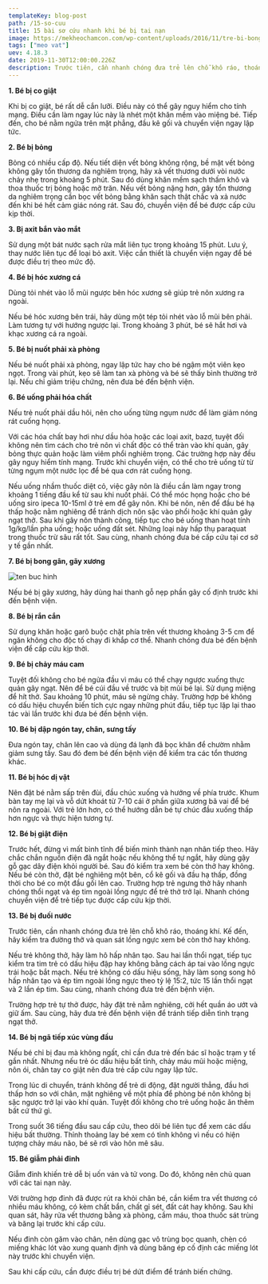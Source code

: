 ```yaml
---
templateKey: blog-post
path: /15-so-cuu
title: 15 bài sơ cứu nhanh khi bé bị tai nạn
image: https://mekheochamcon.com/wp-content/uploads/2016/11/tre-bi-bong-nuoc-soi-1280x720.jpg
tags: ["meo vat"]
uev: 4.18.3
date: 2019-11-30T12:00:00.226Z
description: Trước tiên, cần nhanh chóng đưa trẻ lên chỗ khô ráo, thoáng khí. Kế đến, hãy kiểm tra đường thở và quan sát lồng ngực xem bé còn thở hay không.
---
```


**1. Bé bị co giật**

Khi bị co giật, bé rất dễ cắn lưỡi. Điều này có thể gây nguy hiểm cho tính mạng. Điều cần làm ngay lúc này là nhét một khăn mềm vào miệng bé. Tiếp đến, cho bé nằm ngửa trên mặt phẳng, đầu kê gối và chuyển viện ngay lập tức.

**2. Bé bị bỏng**

Bỏng có nhiều cấp độ. Nếu tiết diện vết bỏng không rộng, bề mặt vết bỏng không gây tổn thương da nghiêm trọng, hãy xả vết thương dưới vòi nước chảy nhẹ trong khoảng 5 phút. Sau đó dùng khăn mềm sạch thấm khô và thoa thuốc trị bỏng hoặc mỡ trăn. Nếu vết bỏng nặng hơn, gây tổn thương da nghiêm trọng cần bọc vết bỏng bằng khăn sạch thật chắc và xả nước đến khi bé hết cảm giác nóng rát. Sau đó, chuyển viện để bé được cấp cứu kịp thời.

**3. Bị axit bắn vào mắt**

Sử dụng một bát nước sạch rửa mắt liên tục trong khoảng 15 phút. Lưu ý, thay nước liên tục để loại bỏ axit. Việc cần thiết là chuyển viện ngay để bé được điều trị theo mức độ.

**4. Bé bị hóc xương cá**

Dùng tỏi nhét vào lỗ mũi ngược bên hóc xương sẽ giúp trẻ nôn xương ra ngoài.​

Nếu bé hóc xương bên trái, hãy dùng một tép tỏi nhét vào lỗ mũi bên phải. Làm tương tự với hướng ngược lại. Trong khoảng 3 phút, bé sẽ hắt hơi và khạc xương cá ra ngoài.

**5. Bé bị nuốt phải xà phòng**

Nếu bé nuốt phải xà phòng, ngay lập tức hay cho bé ngậm một viên kẹo ngọt. Trong vài phút, kẹo sẽ làm tan xà phòng và bé sẽ thấy bình thường trở lại. Nếu chỉ giảm triệu chứng, nên đưa bé đến bệnh viện.

**6. Bé uống phải hóa chất**

Nếu trẻ nuốt phải dầu hôi, nên cho uống từng ngụm nước để làm giảm nóng rát cuống họng.​

Với các hóa chất bay hơi như dầu hỏa hoặc các loại axit, bazơ, tuyệt đối không nên tìm cách cho trẻ nôn vì chất độc có thể tràn vào khí quản, gây bỏng thực quản hoặc làm viêm phổi nghiêm trọng. Các trường hợp này đều gây nguy hiểm tính mạng. Trước khi chuyển viện, có thể cho trẻ uống từ từ từng ngụm một nước lọc để bé qua cơn rát cuống họng.

Nếu uống nhầm thuốc diệt cỏ, việc gây nôn là điều cần làm ngay trong khoảng 1 tiếng đầu kể từ sau khi nuốt phải. Có thể móc họng hoặc cho bé uống siro ipeca 10-15ml ở trẻ em để gây nôn. Khi bé nôn, nên để đầu bé hạ thấp hoặc nằm nghiêng để tránh dịch nôn sặc vào phổi hoặc khí quản gây ngạt thở. Sau khi gây nôn thành công, tiếp tục cho bé uống than hoạt tính 1g/kg/lần pha uống; hoặc uống đất sét. Những loại này hấp thụ paraquat trong thuốc trừ sâu rất tốt. Sau cùng, nhanh chóng đưa bé cấp cứu tại cơ sở y tế gần nhất.

**7. Bé bị bong gân, gãy xương**

![ten buc hinh](https://static.phunugiadinh.vn/wp-content/uploads/2017/09/3-8.jpg "ten buc hinh")

Nếu bé bị gãy xương, hãy dùng hai thanh gỗ nẹp phần gãy cố định trước khi đến bệnh viện.

**8. Bé bị rắn cắn**

Sử dụng khăn hoặc garô buộc chặt phía trên vết thương khoảng 3-5 cm để ngăn không cho độc tố chạy đi khắp cơ thể. Nhanh chóng đưa bé đến bệnh viện để cấp cứu kịp thời.

**9. Bé bị chảy máu cam**

Tuyệt đối không cho bé ngửa đầu vì máu có thể chạy ngược xuống thực quản gây ngạt. Nên để bé cúi đầu về trước và bịt mũi bé lại. Sử dụng miệng để hít thở. Sau khoảng 10 phút, máu sẽ ngừng chảy. Trường hợp bé không có dấu hiệu chuyển biến tích cực ngay những phút đầu, tiếp tục lặp lại thao tác vài lần trước khi đưa bé đến bệnh viện.

**10. Bé bị dập ngón tay, chân, sưng tấy**

Đưa ngón tay, chân lên cao và dùng đá lạnh đã bọc khăn để chườm nhằm giảm sưng tấy. Sau đó đem bé đến bệnh viện để kiểm tra các tổn thương khác.

**11. Bé bị hóc dị vật**

Nên đặt bé nằm sấp trên đùi, đầu chúc xuống và hướng về phía trước. Khum bàn tay mẹ lại và vỗ dứt khoát từ 7-10 cái ở phần giữa xương bã vai để bé nôn ra ngoài. Với trẻ lớn hơn, có thể hướng dẫn bé tự chúc đầu xuống thấp hơn ngực và thực hiện tương tự.

**12. Bé bị giật điện**

Trước hết, đừng vì mất bình tĩnh để biến mình thành nạn nhân tiếp theo. Hãy chắc chắn nguồn điện đã ngắt hoặc nếu không thể tự ngắt, hãy dùng gậy gỗ gạc dây điện khỏi người bé. Sau đó kiểm tra xem bé còn thở hay không. Nếu bé còn thở, đặt bé nghiêng một bên, cổ kê gối và đầu hạ thấp, đồng thời cho bé co một đầu gối lên cao. Trường hợp trẻ ngưng thở hãy nhanh chóng thổi ngạt và ép tim ngoài lồng ngực để trẻ thở trở lại. Nhanh chóng chuyển viện để trẻ tiếp tục được cấp cứu kịp thời.

**13. Bé bị đuối nước**

Trước tiên, cần nhanh chóng đưa trẻ lên chỗ khô ráo, thoáng khí. Kế đến, hãy kiểm tra đường thở và quan sát lồng ngực xem bé còn thở hay không.

Nếu trẻ không thở, hãy làm hô hấp nhân tạo. Sau hai lần thổi ngạt, tiếp tục kiểm tra tim trẻ có dấu hiệu đập hay không bằng cách áp tai vào lồng ngực trái hoặc bắt mạch. Nếu trẻ không có dấu hiệu sống, hãy làm song song hô hấp nhân tạo và ép tim ngoài lồng ngực theo tỷ lệ 15:2, tức 15 lần thổi ngạt và 2 lần ép tim. Sau cùng, nhanh chóng đưa trẻ đến bệnh viện.

Trường hợp trẻ tự thở được, hãy đặt trẻ nằm nghiêng, cởi hết quần áo ướt và giữ ấm. Sau cùng, hãy đưa trẻ đến bệnh viện để tránh tiếp diễn tình trạng ngạt thở.

**14. Bé bị ngã tiếp xúc vùng đầu**

Nếu bé chỉ bị đau mà không ngất, chỉ cần đưa trẻ đến bác sĩ hoặc trạm y tế gần nhất. Nhưng nếu trẻ óc dấu hiệu bất tỉnh, chảy máu mũi hoặc miệng, nôn ói, chân tay co giật nên đưa trẻ cấp cứu ngay lập tức.

Trong lúc di chuyển, tránh không để trẻ di động, đặt người thẳng, đầu hơi thấp hơn so với chân, mặt nghiêng về một phía để phòng bé nôn không bị sặc ngược trở lại vào khí quản. Tuyệt đối không cho trẻ uống hoặc ăn thêm bất cứ thứ gì.

Trong suốt 36 tiếng đầu sau cấp cứu, theo dõi bé liên tục để xem các dấu hiệu bất thường. Thỉnh thoảng lay bé xem có tỉnh không vì nếu có hiện tượng chảy máu não, bé sẽ rơi vào hôn mê sâu.

**15. Bé giẫm phải đinh**

Giẫm đinh khiến trẻ dễ bị uốn ván và tử vong. Do đó, không nên chủ quan với các tai nạn này.

Với trường hợp đinh đã được rút ra khỏi chân bé, cần kiểm tra vết thương có nhiều máu không, có kèm chất bẩn, chất gỉ sét, đất cát hay không. Sau khi quan sát, hãy rửa vết thương bằng xà phòng, cầm máu, thoa thuốc sát trùng và băng lại trước khi cấp cứu.

Nếu đinh còn găm vào chân, nên dùng gạc vô trùng bọc quanh, chèn có miếng khác lót vào xung quanh định và dùng băng ép cố định các miếng lót này trước khi chuyển viện.

Sau khi cấp cứu, cần được điều trị bé dứt điểm để tránh biến chứng.